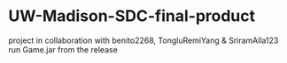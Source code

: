 # UW-Madison-SDC-final-product
project in collaboration with benito2268, TongluRemiYang & SriramAlla123 <br />
run Game.jar from the release
